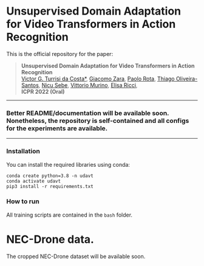 # Unsupervised Domain Adaptation for Video Transformers in Action Recognition
This is the official repository for the paper:
<!-- > **[Unsupervised Domain Adaptation for Video Transformers in Action Recognition](TODO)**<br> -->
> **Unsupervised Domain Adaptation for Video Transformers in Action Recognition**<br>
> [Victor G. Turrisi da Costa*](https://scholar.google.com/citations?user=UQctXiEAAAAJ&hl=en&oi=ao), [Giacomo Zara](https://scholar.google.com/citations?user=KvwYqUUAAAAJ&hl=en), [Paolo Rota](https://scholar.google.com/citations?user=K1goGQ4AAAAJ&hl=en), [Thiago Oliveira-Santos](https://scholar.google.com/citations?user=i3R7j_8AAAAJ&hl=en), [Nicu Sebe](https://scholar.google.com/citations?user=tNtjSewAAAAJ&hl=en), [Vittorio Murino](https://scholar.google.com/citations?user=yV3_PTkAAAAJ&hl=en), [Elisa Ricci](https://scholar.google.com/citations?user=xf1T870AAAAJ&hl=en), <br>
> **ICPR 2022 (Oral)**

---

### Better README/documentation will be available soon. Nonetheless, the repository is self-contained and all configs for the experiments are available.

---

### Installation

You can install the required libraries using conda:
```
conda create python=3.8 -n udavt
conda activate udavt
pip3 install -r requirements.txt
```

### How to run

All training scripts are contained in the `bash` folder.


# NEC-Drone data.
The cropped NEC-Drone dataset will be available soon.